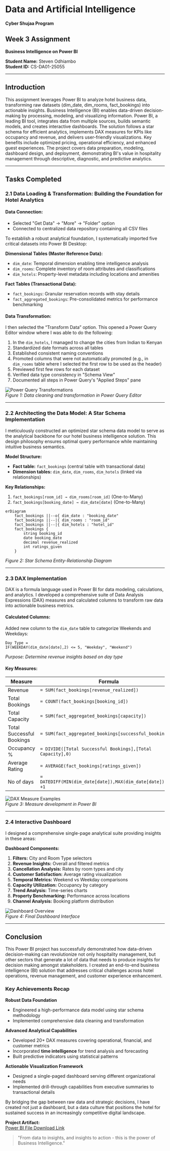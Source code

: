 
# Data and Artificial Intelligence  
**Cyber Shujaa Program**  

## Week 3 Assignment  
**Business Intelligence on Power BI**  

**Student Name:** Steven Odhiambo  
**Student ID:** CS-DA01-25055  

---

## Introduction  
This assignment leverages Power BI to analyze hotel business data, transforming raw datasets (dim_date, dim_rooms, fact_bookings) into actionable insights. Business Intelligence (BI) enables data-driven decision-making by processing, modeling, and visualizing information. Power BI, a leading BI tool, integrates data from multiple sources, builds semantic models, and creates interactive dashboards. The solution follows a star schema for efficient analytics, implements DAX measures for KPIs like occupancy and revenue, and delivers user-friendly visualizations. Key benefits include optimized pricing, operational efficiency, and enhanced guest experiences. The project covers data preparation, modeling, dashboard design, and deployment, demonstrating BI's value in hospitality management through descriptive, diagnostic, and predictive analytics.

---

## Tasks Completed  

### 2.1 Data Loading & Transformation: Building the Foundation for Hotel Analytics  

#### Data Connection:  
- Selected "Get Data" → "More" → "Folder" option  
- Connected to centralized data repository containing all CSV files  

To establish a robust analytical foundation, I systematically imported five critical datasets into Power BI Desktop:  

**Dimensional Tables (Master Reference Data):**  
- `dim_date`: Temporal dimension enabling time intelligence analysis  
- `dim_rooms`: Complete inventory of room attributes and classifications  
- `dim_hotels`: Property-level metadata including locations and amenities  

**Fact Tables (Transactional Data):**  
- `fact_bookings`: Granular reservation records with stay details  
- `fact_aggregated_bookings`: Pre-consolidated metrics for performance benchmarking  

#### Data Transformation:  
I then selected the “Transform Data” option. This opened a Power Query Editor window where I was able to do the following:  
1. In the `dim_hotels`, I managed to change the cities from Indian to Kenyan  
2. Standardized date formats across all tables  
3. Established consistent naming conventions  
4. Promoted columns that were not automatically promoted (e.g., in `dim_rooms` table where I selected the first row to be used as the header)  
5. Previewed first few rows for each dataset  
6. Verified data type consistency in "Schema View"  
7. Documented all steps in Power Query's "Applied Steps" pane  

![Power Query Transformations](https://via.placeholder.com/600x300?text=Data+Transformation+Process)  
*Figure 1: Data cleaning and transformation in Power Query Editor*

---

### 2.2 Architecting the Data Model: A Star Schema Implementation  

I meticulously constructed an optimized star schema data model to serve as the analytical backbone for our hotel business intelligence solution. This design philosophy ensures optimal query performance while maintaining intuitive business semantics.  

**Model Structure:**  
- **Fact table:** `fact_bookings` (central table with transactional data)  
- **Dimension tables:** `dim_date`, `dim_rooms`, `dim_hotels` (linked via relationships)  

**Key Relationships:**  
1. `fact_bookings[room_id] → dim_rooms[room_id]` (One-to-Many)  
2. `fact_bookings[booking_date] → dim_date[date]` (One-to-Many)  

```mermaid
erDiagram
    fact_bookings ||--o{ dim_date : "booking_date"
    fact_bookings ||--|{ dim_rooms : "room_id"
    fact_bookings ||--|{ dim_hotels : "hotel_id"
    fact_bookings {
        string booking_id
        date booking_date
        decimal revenue_realized
        int ratings_given
    }
```
*Figure 2: Star Schema Entity-Relationship Diagram*

---

### 2.3 DAX Implementation  

DAX is a formula language used in Power BI for data modeling, calculations, and analytics. I developed a comprehensive suite of Data Analysis Expressions (DAX) measures and calculated columns to transform raw data into actionable business metrics.  

#### Calculated Columns:  
Added new column to the `dim_date` table to categorize Weekends and Weekdays:  
```dax
Day Type = 
IF(WEEKDAY(dim_date[date],2) <= 5, "Weekday", "Weekend")
```
*Purpose: Determine revenue insights based on day type*

#### Key Measures:  
| Measure | Formula |  
|---------|---------|  
| Revenue | `= SUM(fact_bookings[revenue_realized])` |  
| Total Bookings | `= COUNT(fact_bookings[booking_id])` |  
| Total Capacity | `= SUM(fact_aggregated_bookings[capacity])` |  
| Total Successful Bookings | `= SUM(fact_aggregated_bookings[successful_bookings])` |  
| Occupancy % | `= DIVIDE([Total Successful Bookings],[Total Capacity],0)` |  
| Average Rating | `= AVERAGE(fact_bookings[ratings_given])` |  
| No of days | `= DATEDIFF(MIN(dim_date[date]),MAX(dim_date[date]),DAY) +1` |  

![DAX Measure Examples](https://via.placeholder.com/600x200?text=DAX+Formula+Implementation)  
*Figure 3: Measure development in Power BI*

---

### 2.4 Interactive Dashboard  

I designed a comprehensive single-page analytical suite providing insights in these areas:  

**Dashboard Components:**  
1. **Filters:** City and Room Type selectors  
2. **Revenue Insights:** Overall and filtered metrics  
3. **Cancellation Analysis:** Rates by room types and city  
4. **Customer Satisfaction:** Average rating visualization  
5. **Temporal Metrics:** Weekend vs Weekday comparisons  
6. **Capacity Utilization:** Occupancy by category  
7. **Trend Analysis:** Time-series charts  
8. **Property Benchmarking:** Performance across locations  
9. **Channel Analysis:** Booking platform distribution  

![Dashboard Overview](https://via.placeholder.com/800x400?text=Interactive+Power+BI+Dashboard)  
*Figure 4: Final Dashboard Interface*

---

## Conclusion  

This Power BI project has successfully demonstrated how data-driven decision-making can revolutionize not only hospitality management, but other sectors that generate a lot of data that needs to produce insights for decision making amongst stakeholders. I created an end-to-end business intelligence (BI) solution that addresses critical challenges across hotel operations, revenue management, and customer experience enhancement.  

### Key Achievements Recap  

**Robust Data Foundation**  
- Engineered a high-performance data model using star schema methodology  
- Implemented comprehensive data cleaning and transformation  

**Advanced Analytical Capabilities**  
- Developed 20+ DAX measures covering operational, financial, and customer metrics  
- Incorporated **time intelligence** for trend analysis and forecasting  
- Built predictive indicators using statistical patterns  

**Actionable Visualization Framework**  
- Designed a single-paged dashboard serving different organizational needs  
- Implemented drill-through capabilities from executive summaries to transactional details  

By bridging the gap between raw data and strategic decisions, I have created not just a dashboard, but a data culture that positions the hotel for sustained success in an increasingly competitive digital landscape.  

**Project Artifact:**  
[Power BI File Download Link](#)  

> "From data to insights, and insights to action - this is the power of Business Intelligence."
```